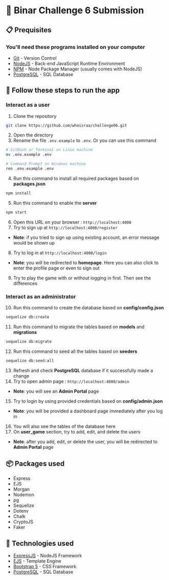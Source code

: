 # 🌾 Binar Challenge 6 Submission 

## 📋 Prequisites
### You'll need these programs installed on your computer
- [Git](https://git-scm.com/downloads) - Version Control
- [NodeJS](https://nodejs.org/en/download/) - Back-end JavaScript Runtime Environment
- [NPM](https://www.npmjs.com/) - Node Package Manager (usually comes with NodeJS)
- [PostgreSQL](https://www.postgresql.org/download/) - SQL Database

## 🚀 Follow these steps to run the app

### Interact as a user

1. Clone the repository 
```bash
git clone https://github.com/whoisraa/challenge06.git
```
2. Open the directory
3. Rename the file `.env.example` to `.env`. Or you can use this command
```bash
# GitBash or Terminal on Linux machine
mv .env.example .env

# Command Prompt on Windows machine
ren .env.example .env
```
4. Run this command to install all required packages based on **packages.json**
```bash
npm install 
```
5. Run this command to enable the **server**
```bash
npm start
```
6. Open this URL on your browser : `http://localhost:4000`
7. Try to sign up at `http://localhost:4000/register`
* **Note**: if you tried to sign up using existing account, an error message would be shown up
8. Try to log in at `http://localhost:4000/login`
* **Note**: you will be redirected to **homepage**. Here you can also click to enter the profile page or even to sign out
9. Try to play the game with or without logging in first. Then see the differences

### Interact as an administrator

10. Run this command to create the database based on **config/config.json**
```bash
sequelize db:create
```
11. Run this command to migrate the tables based on **models** and **migrations**
```bash
sequelize db:migrate
```
12. Run this command to seed all the tables based on **seeders**
```bash
sequelize db:seed:all
```
13. Refresh and check **PostgreSQL** database if it successfully made a change
14. Try to open admin page : `http://localhost:4000/admin`
* **Note**: you will see an **Admin Portal** page
15. Try to login by using provided credentials based on **config/admin.json**
* **Note**: you will be provided a dashboard page immediately after you log in
16. You will also see the tables of the database here
17. On **user_game** section, try to add, edit, and delete the users
* **Note**: after you add, edit, or delete the user, you will be redirected to **Admin Portal** page

## 📦 Packages used 

- Express
- EJS 
- Morgan 
- Nodemon
- pg
- Sequelize
- Dotenv
- Chalk
- CryptoJS
- Faker

## 🌌 Technologies used 

- [ExpressJS](https://expressjs.com) - NodeJS Framework
- [EJS](https://ejs.co/) - Template Engine
- [Bootstrap 5](https://getbootstrap.com/docs/5.1/getting-started/introduction/) - CSS Framework
- [PostgreSQL](https://www.postgresql.org/download/) - SQL Database
